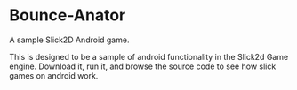 Bounce-Anator
=============

A sample Slick2D Android game.


This is designed to be a sample of android functionality in the Slick2d Game engine.  Download it, run it, and browse the source code to see how slick games on android work.
